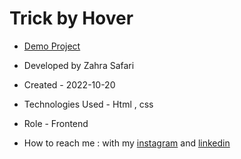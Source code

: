 # Trick by Hover

- [Demo Project](https://zahrasafari-web.github.io/Trick-by-Hover/)

- Developed by Zahra Safari

- Created - 2022-10-20

- Technologies Used - Html , css 

- Role - Frontend

- How to reach me : with my [instagram](https://www.instagram.com/zahrasafari_web_developer) and [linkedin](https://www.linkedin.com/in/zahra-safari1986)
